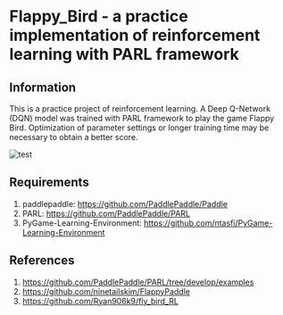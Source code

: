 # Flappy_Bird - a practice implementation of reinforcement learning with PARL framework

## Information
This is a practice project of reinforcement learning. A Deep Q-Network (DQN) model was trained with PARL framework to play the game Flappy Bird. Optimization of parameter settings or longer training time may be necessary to obtain a better score.

![test](https://user-images.githubusercontent.com/49323647/86072375-70732b00-ba4f-11ea-95e8-576800c71fa1.gif)

## Requirements
1. paddlepaddle: https://github.com/PaddlePaddle/Paddle
2. PARL: https://github.com/PaddlePaddle/PARL
3. PyGame-Learning-Environment: https://github.com/ntasfi/PyGame-Learning-Environment

## References 
1. https://github.com/PaddlePaddle/PARL/tree/develop/examples
2. https://github.com/ninetailskim/FlappyPaddle
3. https://github.com/Ryan906k9/fly_bird_RL
